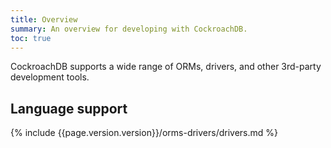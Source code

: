 ```yaml
---
title: Overview
summary: An overview for developing with CockroachDB.
toc: true
---
```


CockroachDB supports a wide range of ORMs, drivers, and other 3rd-party development tools.

## Language support

{% include {{page.version.version}}/orms-drivers/drivers.md %}
